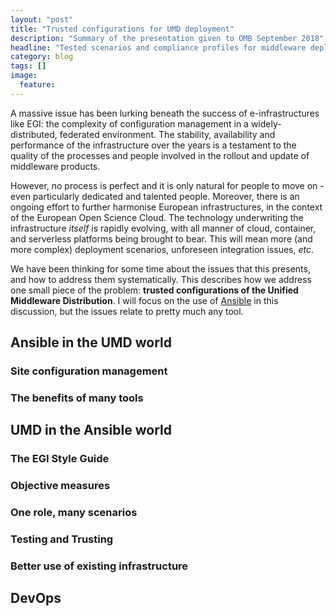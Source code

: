 ```yaml
---
layout: "post"
title: "Trusted configurations for UMD deployment"
description: "Summary of the presentation given to OMB September 2018"
headline: "Tested scenarios and compliance profiles for middleware deployment"
category: blog
tags: []
image: 
  feature: 
---
```


A massive issue has been lurking beneath the success of e-infrastructures like EGI: the complexity of configuration management in a widely-distributed, federated environment.
The stability, availability and performance of the infrastructure over the years is a testament to the quality of the processes and people involved in the rollout and update of middleware products.

However, no process is perfect and it is only natural for people to move on - even particularly dedicated and talented people.
Moreover, there is an ongoing effort to further harmonise European infrastructures, in the context of the European Open Science Cloud.
The technology underwriting the infrastructure _itself_ is rapidly evolving, with all manner of cloud, container, and serverless platforms being brought to bear.
This will mean more (and more complex) deployment scenarios, unforeseen integration issues, _etc_.

We have been thinking for some time about the issues that this presents, and how to address them systematically.
This describes how we address one small piece of the problem: **trusted configurations of the Unified Middleware Distribution**.
I will focus on the use of [Ansible](https://www.ansible.com/) in this discussion, but the issues relate to pretty much any tool.

## Ansible in the UMD world

### Site configuration management

### The benefits of many tools

## UMD in the Ansible world

### The EGI Style Guide

### Objective measures

### One role, many scenarios

### Testing and Trusting

### Better use of existing infrastructure

## DevOps


